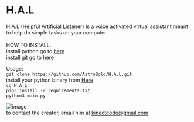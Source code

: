 # H.A.L
H.A.L (Helpful Artificial Listener) Is a voice activated virtual assistant meant to help do simple tasks on your computer
<br>
<br>
HOW TO INSTALL:
<br>install python go to <a href="https://www.python.org/">here</a>
<br>install git go to <a href="https://git-scm.com/downloads">here</a>

Usage:
<br>`git clone https://github.com/AstroBolo/H.A.L.git`
<br>install your python binary from <a href="https://www.lfd.uci.edu/~gohlke/pythonlibs/#pyaudio">Here</a>
<br>`cd H.A.L`
<br>`pip3 install -r requirements.txt`
<br>`python3 main.py`

![image](https://raw.githubusercontent.com/AstroBolo/H.A.L/main/image.png)
<br>
to contact the creator, email him at kinectcode@gmail.com
